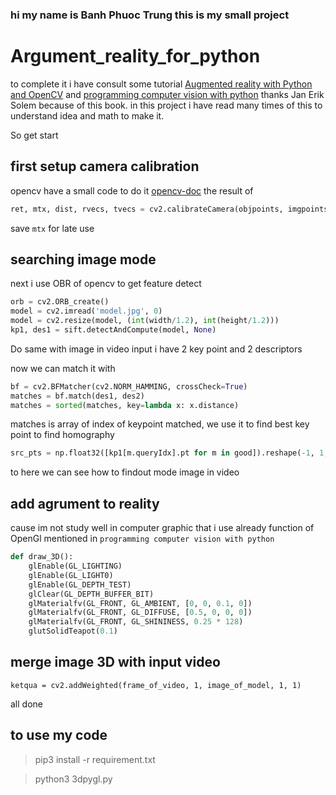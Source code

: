 ### hi my name is Banh Phuoc Trung this is my small project 
# Argument_reality_for_python

to complete it i have consult some tutorial [Augmented reality with Python and OpenCV](https://bitesofcode.wordpress.com/2017/09/12/augmented-reality-with-python-and-opencv-part-1/) and [programming computer vision with python](http://programmingcomputervision.com/downloads/ProgrammingComputerVision_CCdraft.pdf) thanks Jan Erik Solem because of this book. 
in this project i have read many times of this to understand idea and math to make it. 

So get start

## first setup camera calibration
opencv have a small code to do it [opencv-doc](https://opencv-python-tutroals.readthedocs.io/en/latest/py_tutorials/py_calib3d/py_calibration/py_calibration.html) 
the result of 
```python
ret, mtx, dist, rvecs, tvecs = cv2.calibrateCamera(objpoints, imgpoints, gray.shape[::-1],None,None)
``` 

save `mtx` for late use  

## searching image mode
next i use OBR of opencv to get feature detect 

```python
orb = cv2.ORB_create()
model = cv2.imread('model.jpg', 0)
model = cv2.resize(model, (int(width/1.2), int(height/1.2)))
kp1, des1 = sift.detectAndCompute(model, None)
```
Do same with image in video input i have 2 key point and 2 descriptors 

now we can match it with 
```python
bf = cv2.BFMatcher(cv2.NORM_HAMMING, crossCheck=True)
matches = bf.match(des1, des2)
matches = sorted(matches, key=lambda x: x.distance)
```

matches is array of index of keypoint matched,
we use it to find best key point to find homography
```python
src_pts = np.float32([kp1[m.queryIdx].pt for m in good]).reshape(-1, 1, 2)
```

to here we can see how to findout mode image in video
## add agrument to reality
cause im not study well in computer graphic that i use already function of OpenGl mentioned in `programming computer vision with python` 

```python 
def draw_3D():
    glEnable(GL_LIGHTING)
    glEnable(GL_LIGHT0)
    glEnable(GL_DEPTH_TEST)
    glClear(GL_DEPTH_BUFFER_BIT)
    glMaterialfv(GL_FRONT, GL_AMBIENT, [0, 0, 0.1, 0])
    glMaterialfv(GL_FRONT, GL_DIFFUSE, [0.5, 0, 0, 0])
    glMaterialfv(GL_FRONT, GL_SHININESS, 0.25 * 128)
    glutSolidTeapot(0.1)
```
## merge image 3D with input video

```ketqua = cv2.addWeighted(frame_of_video, 1, image_of_model, 1, 1)```

all done 

## to use my code 
> pip3 install -r requirement.txt

> python3 3dpygl.py 
